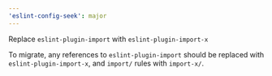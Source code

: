 ```yaml
---
'eslint-config-seek': major
---
```


Replace `eslint-plugin-import` with `eslint-plugin-import-x`

To migrate, any references to `eslint-plugin-import` should be replaced with `eslint-plugin-import-x`, and `import/` rules with `import-x/`.
